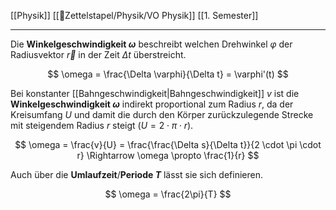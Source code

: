 [[Physik]] [[📂Zettelstapel/Physik/VO Physik]] [[1. Semester]]

---

Die **Winkelgeschwindigkeit $\omega$** beschreibt welchen Drehwinkel $\varphi$ der Radiusvektor $\vec{r}$ in der Zeit $\Delta t$ überstreicht.

$$
\omega = \frac{\Delta \varphi}{\Delta t} = \varphi'(t)
$$

Bei konstanter [[Bahngeschwindigkeit|Bahngeschwindigkeit]] $v$ ist die **Winkelgeschwindigkeit $\omega$** indirekt proportional zum Radius $r$, da der Kreisumfang $U$ und damit die durch den Körper zurückzulegende Strecke mit steigendem Radius $r$ steigt ($U = 2 \cdot \pi \cdot r$).

$$
\omega = \frac{v}{U} = \frac{\frac{\Delta s}{\Delta t}}{2 \cdot \pi \cdot r} \Rightarrow
\omega \propto \frac{1}{r}
$$

Auch über die **Umlaufzeit**/**Periode $T$** lässt sie sich definieren.

$$
\omega = \frac{2\pi}{T}
$$